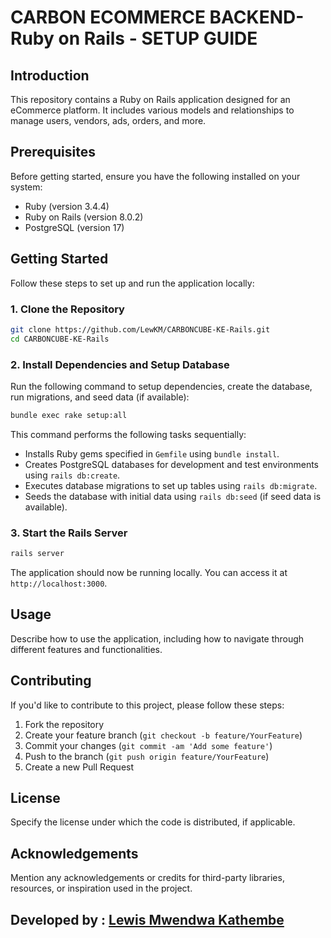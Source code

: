 # CARBON ECOMMERCE BACKEND-Ruby on Rails - SETUP GUIDE

## Introduction

This repository contains a Ruby on Rails application designed for an eCommerce platform. It includes various models and relationships to manage users, vendors, ads, orders, and more.

## Prerequisites

Before getting started, ensure you have the following installed on your system:

- Ruby (version 3.4.4)
- Ruby on Rails (version 8.0.2)
- PostgreSQL (version 17)

## Getting Started

Follow these steps to set up and run the application locally:

### 1. Clone the Repository

```bash
git clone https://github.com/LewKM/CARBONCUBE-KE-Rails.git
cd CARBONCUBE-KE-Rails
```

### 2. Install Dependencies and Setup Database

Run the following command to setup dependencies, create the database, run migrations, and seed data (if available):

```bash
bundle exec rake setup:all
```

This command performs the following tasks sequentially:

- Installs Ruby gems specified in `Gemfile` using `bundle install`.
- Creates PostgreSQL databases for development and test environments using `rails db:create`.
- Executes database migrations to set up tables using `rails db:migrate`.
- Seeds the database with initial data using `rails db:seed` (if seed data is available).

### 3. Start the Rails Server

```bash
rails server
```

The application should now be running locally. You can access it at `http://localhost:3000`.

## Usage

Describe how to use the application, including how to navigate through different features and functionalities.

## Contributing

If you'd like to contribute to this project, please follow these steps:

1. Fork the repository
2. Create your feature branch (`git checkout -b feature/YourFeature`)
3. Commit your changes (`git commit -am 'Add some feature'`)
4. Push to the branch (`git push origin feature/YourFeature`)
5. Create a new Pull Request

## License

Specify the license under which the code is distributed, if applicable.

## Acknowledgements

Mention any acknowledgements or credits for third-party libraries, resources, or inspiration used in the project.

## Developed by : [Lewis Mwendwa Kathembe](https://www.linkedin.com/in/lewis-mwendwa-3a2581244/)
